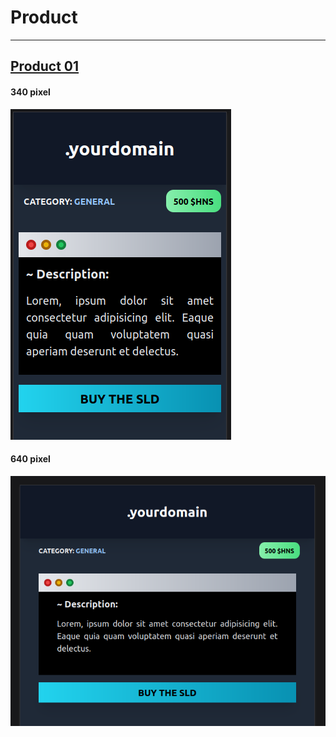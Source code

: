 # Product 

***
## [Product 01](./product01.html)
#### 340 pixel
![product01](./images/product01-340px.png)
#### 640 pixel
![product01](./images/product01-640px.png)